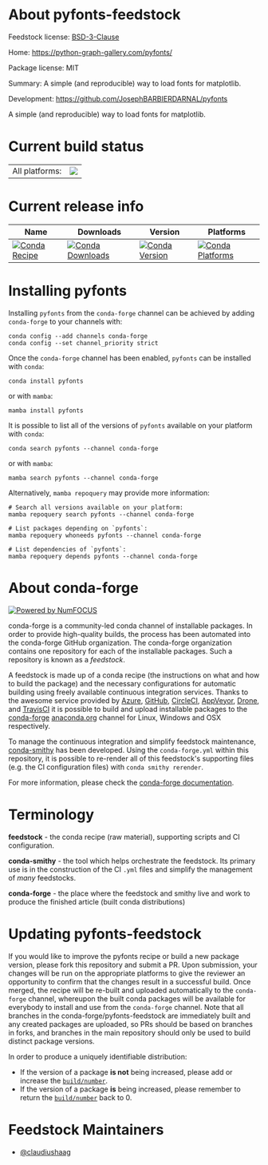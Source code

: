 About pyfonts-feedstock
=======================

Feedstock license: [BSD-3-Clause](https://github.com/conda-forge/pyfonts-feedstock/blob/main/LICENSE.txt)

Home: https://python-graph-gallery.com/pyfonts/

Package license: MIT

Summary: A simple (and reproducible) way to load fonts for matplotlib.

Development: https://github.com/JosephBARBIERDARNAL/pyfonts

A simple (and reproducible) way to load fonts for matplotlib.

Current build status
====================


<table><tr><td>All platforms:</td>
    <td>
      <a href="https://dev.azure.com/conda-forge/feedstock-builds/_build/latest?definitionId=24732&branchName=main">
        <img src="https://dev.azure.com/conda-forge/feedstock-builds/_apis/build/status/pyfonts-feedstock?branchName=main">
      </a>
    </td>
  </tr>
</table>

Current release info
====================

| Name | Downloads | Version | Platforms |
| --- | --- | --- | --- |
| [![Conda Recipe](https://img.shields.io/badge/recipe-pyfonts-green.svg)](https://anaconda.org/conda-forge/pyfonts) | [![Conda Downloads](https://img.shields.io/conda/dn/conda-forge/pyfonts.svg)](https://anaconda.org/conda-forge/pyfonts) | [![Conda Version](https://img.shields.io/conda/vn/conda-forge/pyfonts.svg)](https://anaconda.org/conda-forge/pyfonts) | [![Conda Platforms](https://img.shields.io/conda/pn/conda-forge/pyfonts.svg)](https://anaconda.org/conda-forge/pyfonts) |

Installing pyfonts
==================

Installing `pyfonts` from the `conda-forge` channel can be achieved by adding `conda-forge` to your channels with:

```
conda config --add channels conda-forge
conda config --set channel_priority strict
```

Once the `conda-forge` channel has been enabled, `pyfonts` can be installed with `conda`:

```
conda install pyfonts
```

or with `mamba`:

```
mamba install pyfonts
```

It is possible to list all of the versions of `pyfonts` available on your platform with `conda`:

```
conda search pyfonts --channel conda-forge
```

or with `mamba`:

```
mamba search pyfonts --channel conda-forge
```

Alternatively, `mamba repoquery` may provide more information:

```
# Search all versions available on your platform:
mamba repoquery search pyfonts --channel conda-forge

# List packages depending on `pyfonts`:
mamba repoquery whoneeds pyfonts --channel conda-forge

# List dependencies of `pyfonts`:
mamba repoquery depends pyfonts --channel conda-forge
```


About conda-forge
=================

[![Powered by
NumFOCUS](https://img.shields.io/badge/powered%20by-NumFOCUS-orange.svg?style=flat&colorA=E1523D&colorB=007D8A)](https://numfocus.org)

conda-forge is a community-led conda channel of installable packages.
In order to provide high-quality builds, the process has been automated into the
conda-forge GitHub organization. The conda-forge organization contains one repository
for each of the installable packages. Such a repository is known as a *feedstock*.

A feedstock is made up of a conda recipe (the instructions on what and how to build
the package) and the necessary configurations for automatic building using freely
available continuous integration services. Thanks to the awesome service provided by
[Azure](https://azure.microsoft.com/en-us/services/devops/), [GitHub](https://github.com/),
[CircleCI](https://circleci.com/), [AppVeyor](https://www.appveyor.com/),
[Drone](https://cloud.drone.io/welcome), and [TravisCI](https://travis-ci.com/)
it is possible to build and upload installable packages to the
[conda-forge](https://anaconda.org/conda-forge) [anaconda.org](https://anaconda.org/)
channel for Linux, Windows and OSX respectively.

To manage the continuous integration and simplify feedstock maintenance,
[conda-smithy](https://github.com/conda-forge/conda-smithy) has been developed.
Using the ``conda-forge.yml`` within this repository, it is possible to re-render all of
this feedstock's supporting files (e.g. the CI configuration files) with ``conda smithy rerender``.

For more information, please check the [conda-forge documentation](https://conda-forge.org/docs/).

Terminology
===========

**feedstock** - the conda recipe (raw material), supporting scripts and CI configuration.

**conda-smithy** - the tool which helps orchestrate the feedstock.
                   Its primary use is in the construction of the CI ``.yml`` files
                   and simplify the management of *many* feedstocks.

**conda-forge** - the place where the feedstock and smithy live and work to
                  produce the finished article (built conda distributions)


Updating pyfonts-feedstock
==========================

If you would like to improve the pyfonts recipe or build a new
package version, please fork this repository and submit a PR. Upon submission,
your changes will be run on the appropriate platforms to give the reviewer an
opportunity to confirm that the changes result in a successful build. Once
merged, the recipe will be re-built and uploaded automatically to the
`conda-forge` channel, whereupon the built conda packages will be available for
everybody to install and use from the `conda-forge` channel.
Note that all branches in the conda-forge/pyfonts-feedstock are
immediately built and any created packages are uploaded, so PRs should be based
on branches in forks, and branches in the main repository should only be used to
build distinct package versions.

In order to produce a uniquely identifiable distribution:
 * If the version of a package **is not** being increased, please add or increase
   the [``build/number``](https://docs.conda.io/projects/conda-build/en/latest/resources/define-metadata.html#build-number-and-string).
 * If the version of a package **is** being increased, please remember to return
   the [``build/number``](https://docs.conda.io/projects/conda-build/en/latest/resources/define-metadata.html#build-number-and-string)
   back to 0.

Feedstock Maintainers
=====================

* [@claudiushaag](https://github.com/claudiushaag/)

